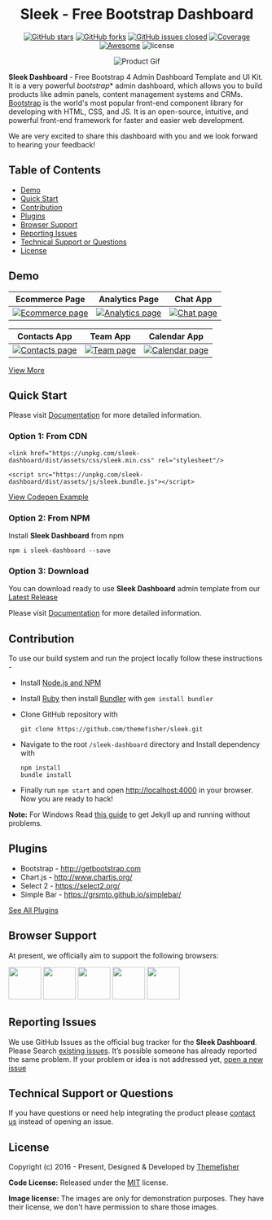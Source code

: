 <div align="center">

# Sleek - Free Bootstrap Dashboard

[![GitHub stars](https://img.shields.io/github/stars/themefisher/sleek.svg?color="brightgreen"&style=flat-square)](https://github.com/themefisher/sleek/stargazers)
[![GitHub forks](https://img.shields.io/github/forks/themefisher/sleek.svg?color="success"&style=flat-square)](https://github.com/themefisher/sleek/network)
[![GitHub issues closed](https://img.shields.io/github/issues-closed-raw/themefisher/sleek.svg?color="orange"&style=flat-square)]()
<a href="https://coveralls.io/github/chartjs/Chart.js?branch=master"><img src="https://img.shields.io/coveralls/chartjs/Chart.js.svg?&style=flat-square&maxAge=600" alt="Coverage"></a>
<a href="https://github.com/chartjs/awesome"><img src="https://awesome.re/badge-flat2.svg?&style=flat-square" alt="Awesome"></a>
![license](https://img.shields.io/badge/license-MIT-blue.svg?&style=flat-square)

![Product Gif](source/assets/img/github/sleek.gif)

</div>

**Sleek Dashboard** - Free Bootstrap 4 Admin Dashboard Template and UI Kit. It is a very powerful _bootstrap_* admin dashboard, which allows you to build products like admin panels, content management systems and CRMs.
[Bootstrap](https://getbootstrap.com/) is the world's most popular front-end component library for developing with HTML, CSS, and JS. It is an open-source, intuitive, and powerful front-end framework for faster and easier web development.

We are very excited to share this dashboard with you and we look forward to hearing your feedback!

## Table of Contents

- [Demo](#demo)
- [Quick Start](#quick-start)
- [Contribution](#contribution)
- [Plugins](#plugins)
- [Browser Support](#browser-support)
- [Reporting Issues](#reporting-issues)
- [Technical Support or Questions](#technical-support-or-questions)
- [License](#license)

## Demo

| Ecommerce Page  | Analytics Page  | Chat App  |
|---|---|---|
| [![Ecommerce page](source/assets/img/github/ecommerce.png)](https://demo.themefisher.com/sleek/)  | [![Analytics page](source/assets/img/github/analytics.png)](https://demo.themefisher.com/sleek/analytics.html) | [![Chat page](source/assets/img/github/chat.png)](https://demo.themefisher.com/sleek/chat.html)

| Contacts App  | Team App  | Calendar App  |
|---|---|---|
| [![Contacts page](source/assets/img/github/contacts.png)](https://demo.themefisher.com/sleek/contacts.html)  | [![Team page](source/assets/img/github/team.png)](https://demo.themefisher.com/sleek/team.html) | [![Calendar page](source/assets/img/github/calendar.png)](https://demo.themefisher.com/sleek/calendar.html)

[View More](https://demo.themefisher.com/sleek/)

## Quick Start

Please visit [Documentation](https://demo.themefisher.com/sleek/quick-start.html) for more detailed information.

### Option 1: From CDN

```
<link href="https://unpkg.com/sleek-dashboard/dist/assets/css/sleek.min.css" rel="stylesheet"/>
```

```
<script src="https://unpkg.com/sleek-dashboard/dist/assets/js/sleek.bundle.js"></script>
```

[View Codepen Example](https://codepen.io/iamabdus/pen/rNavojp/)

### Option 2: From NPM

Install **Sleek Dashboard** from npm

```
npm i sleek-dashboard --save
```

### Option 3: Download

You can download ready to use **Sleek Dashboard** admin template from our [Latest Release](https://github.com/themefisher/sleek/releases)

Please visit [Documentation](https://demo.themefisher.com/sleek/quick-start.html) for more detailed information.

## Contribution

To use our build system and run the project locally follow these instructions -

- Install [Node.js and NPM](https://nodejs.org)
- Install [Ruby](https://www.ruby-lang.org/en/documentation/installation/) then install [Bundler](https://bundler.io/) with `gem install bundler`

- Clone GitHub repository with

  ```
  git clone https://github.com/themefisher/sleek.git
  ```

- Navigate to the root `/sleek-dashboard` directory and Install dependency with

  ```
  npm install
  bundle install
  ```

- Finally run `npm start` and open [http://localhost:4000](http://localhost:4000) in your browser. Now you are ready to hack!

 **Note:** For Windows Read [this guide](https://jekyllrb.com/docs/windows/) to get Jekyll up and running without problems.

## Plugins

- Bootstrap - <http://getbootstrap.com>
- Chart.js -  <http://www.chartjs.org/>
- Select 2 -  <https://select2.org/>
- Simple Bar -  <https://grsmto.github.io/simplebar/>

[See All Plugins](https://demo.themefisher.com/sleek/introduction.html)

## Browser Support

At present, we officially aim to support the following browsers:

<img src="source/assets/img/github/chrome.png" width="64" height="64"> <img src="source/assets/img/github/firefox.png" width="64" height="64"> <img src="source/assets/img/github/edge.png" width="64" height="64"> <img src="source/assets/img/github/safari.png" width="64" height="64"> <img src="source/assets/img/github/opera.png" width="64" height="64">

## Reporting Issues

We use GitHub Issues as the official bug tracker for the **Sleek Dashboard**. Please Search [existing issues](https://github.com/themefisher/sleek/issues). It’s possible someone has already reported the same problem.
If your problem or idea is not addressed yet, [open a new issue](https://github.com/themefisher/sleek/issues)

## Technical Support or Questions

If you have questions or need help integrating the product please [contact us](mailto:hello@tafcoder.com) instead of opening an issue.

<!-- licence -->
## License

Copyright (c) 2016 - Present, Designed & Developed by [Themefisher](https://themefisher.com)

**Code License:** Released under the [MIT](https://github.com/themefisher/sllek/blob/main/LICENSE) license.

**Image license:** The images are only for demonstration purposes. They have their license, we don't have permission to share those images.
